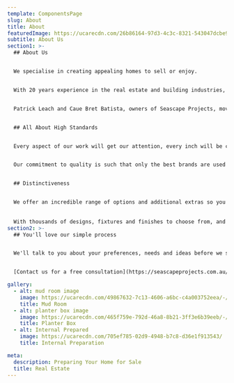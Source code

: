 ```yaml
---
template: ComponentsPage
slug: About
title: About
featuredImage: https://ucarecdn.com/26b86164-97d3-4c3c-8321-543047dcbe9d/-/preview/-/enhance/63/
subtitle: About Us
section1: >-
  ## About Us


  We specialise in creating appealing homes to sell or enjoy.


  With 20 years experience in the real estate and building industries, we can help you increase the value of your home.


  Patrick Leach and Caue Bret Batista, owners of Seascape Projects, moved to the Mornington Peninsula with the aim of offering a high quality and personable service from start to finish on every job


  ## All About High Standards


  Every aspect of our work will get our attention, every inch will be crafted to our precise quality.


  Our commitment to quality is such that only the best brands are used when completing the work on you home.


  ## Distinctiveness


  We offer an incredible range of options and additional extras so you can create a truly unique property. 
  
  
  With thousands of designs, fixtures and finishes to choose from, and almost no limit on preferences, your design will fit perfectly around your vision for your ideal home and lifestyle.
section2: >-
  ## You'll love our simple process


  We'll talk to you about your preferences, needs and ideas before we start construction.


  [Contact us for a free consultation](https://seascapeprojects.com.au/contact)

gallery:
  - alt: mud room image
    image: https://ucarecdn.com/49867632-7c13-4606-a6bc-c4a003752eea/-/preview/-/enhance/50/
    title: Mud Room
  - alt: planter box image
    image: https://ucarecdn.com/465f759e-792d-46a8-8b21-3ff3e6b39eeb/-/preview/-/enhance/50/
    title: Planter Box
  - alt: Internal Prepared
    image: https://ucarecdn.com/705ef785-02d9-4948-b7c8-d36e1f913543/
    title: Internal Preparation

meta:
  description: Preparing Your Home for Sale
  title: Real Estate
---
```

